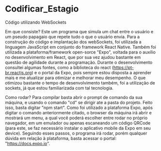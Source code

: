 # Codificar_Estagio
Código utilizando WebSockets

Em que consiste?
Este um programa que simula um chat entre o usuário e um pseudo papagaio que repete tudo o que o usuário envia. Para a construção do código e implantação dos webSockets,
foi utilizada a linguagem JavaScript em conjunto do framework React Native. 
Também foi utilizada a plataforma/framework open-sorce "Expo",
voltada para o auxílio no desenvolvimento em React, que por sua vez ajudou bastante em questão de agilidade durante a programação.
Durante o desenvolvimento consultei algumas fontes, como a biblioteca do react (https://pt-br.reactjs.org) e o portal da Expo, pois sempre estou disposta a aprender mais e me atualizar para otimizar e melhorar meu desempenho. O que otimizou bastante o tempo de desenvolvimento também, foi a utilização de sockets, já que estou familiarizada com tal tecnologia.

Como rodar?
Para compilar basta abrir o prompt de comando da sua máquina, e usando o comando "cd" se dirigir ate a pasta do projeto. Feito isso, basta digitar "npm start". 
Como foi utilizado a plataforma Expo, após digitar o comando anteriormente citado, 
o browser da máquina irá abrir e mostrará um menu, a qual você poderá escolher entre rodar no próprio navegador, 
em um emulador ou apenas escaneando um código QRCode (para este, se faz necessário instalar o aplicativo mobile da Expo em seu device).
Seguindo esses passos, o programa irá rodar, porém qualquer dúvida em relação à plataforma, basta acessar o portal: "https://docs.expo.io".


